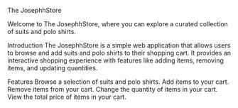 The JosephhStore

Welcome to The JosephhStore, where you can explore a curated collection of suits and polo shirts.

Introduction
The JosephhStore is a simple web application that allows users to browse and add suits and polo shirts to their shopping cart. It provides an interactive shopping experience with features like adding items, removing items, and updating quantities.

Features
Browse a selection of suits and polo shirts.
Add items to your cart.
Remove items from your cart.
Change the quantity of items in your cart.
View the total price of items in your cart.
